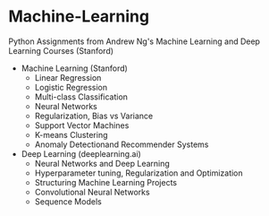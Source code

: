 # Machine-Learning
Python Assignments from Andrew Ng's Machine Learning and Deep Learning Courses (Stanford)

   - Machine Learning (Stanford)
        - Linear Regression
        - Logistic Regression
        - Multi-class Classification
        - Neural Networks
        - Regularization, Bias vs Variance
        - Support Vector Machines
        - K-means Clustering
        - Anomaly Detectionand Recommender Systems
   - Deep Learning (deeplearning.ai)
        - Neural Networks and Deep Learning
        - Hyperparameter tuning, Regularization and Optimization
        - Structuring Machine Learning Projects
        - Convolutional Neural Networks
        - Sequence Models





